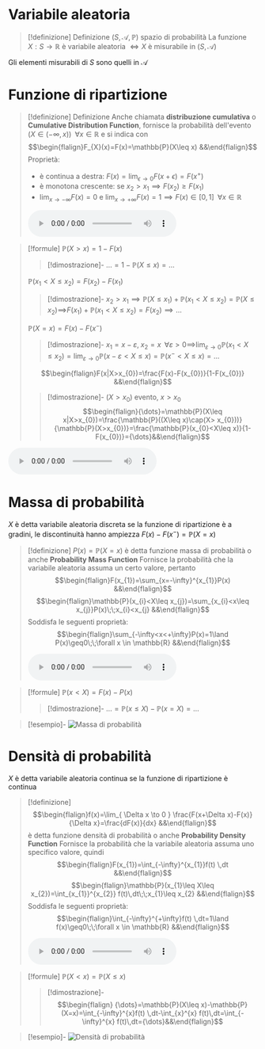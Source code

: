# Variabile aleatoria
> [!definizione] Definizione
$(S,\mathcal{A},\mathbb{P})$ spazio di probabilità
La funzione $X:S\to \mathbb{R}$ è variabile aleatoria $\iff X$ è misurabile in $(S,\mathcal{A})$

Gli elementi misurabili di $S$ sono quelli in $\mathcal{A}$

# Funzione di ripartizione
> [!definizione] Definizione
> Anche chiamata **distribuzione cumulativa** o **Cumulative Distribution Function**, fornisce la probabilità dell'evento $(X\in(-\infty,x))\;\;\forall x \in \mathbb{R}$
> e si indica con
> $$\begin{flalign}F_{X}(x)=F(x)=\mathbb{P}(X\leq x) &&\end{flalign}$$
> Proprietà:
> - è continua a destra: $F(x)=\lim_{ \epsilon \to 0 }F(x+\epsilon)=F(x^{+})$
> - è monotona crescente: se $x_{2}>x_{1}\implies F(x_{2})\geq F(x_{1})$
> - $\lim_{ x \to -\infty }F(x)=0$ e $\lim_{ x \to +\infty }F(x)=1\implies F(x)\in[0,1] \;\;\forall x \in \mathbb{R}$
> 
> <audio controls src="audio/variabili_aleatorie/funzione_di_ripartizione_definizione.mp3"></audio>

> [!formule]
> $\mathbb{P}(X>x)=1-F(x)$
> > [!dimostrazione]-
> > ${\dots}=1-\mathbb{P}(X\leq x)={\dots}$
> 
> $\mathbb{P}(x_{1}<X\leq x_{2})=F(x_{2})-F(x_{1})$
> > [!dimostrazione]-
> $x_{2}>x_{1}\implies \mathbb{P}(X\leq x_{1})+\mathbb{P}(x_{1}<X\leq x_{2})=\mathbb{P}(X\leq x_{2})\implies$$F(x_{1})+\mathbb{P}(x_{1}< X\leq x_{2})=F(x_{2})\implies\dots$
> <div class="page-break" style="page-break-before: always;"></div>
> 
> $\mathbb{P}(X=x)=F(x)-F(x^{-})$
> > [!dimostrazione]-
> > $x_{1}=x-\varepsilon,\;x_{2}=x\;\;\forall\varepsilon>0\implies$$\lim_{ \varepsilon \to 0 }\mathbb{P}(x_{1}<X\leq x_{2})=\lim_{ \varepsilon \to 0 }\mathbb{P}(x-\varepsilon<X\leq x)=\mathbb{P}(x^{-}<X\leq x)={\dots}$
> 
> $$\begin{flalign}F(x|X>x_{0})=\frac{F(x)-F(x_{0})}{1-F(x_{0})} &&\end{flalign}$$
> > [!dimostrazione]-
> > $(X>x_{0})$ evento, $x>x_{0}$$$\begin{flalign}{\dots}=\mathbb{P}(X\leq x|X>x_{0})=\frac{\mathbb{P}((X\leq x)\cap(X> x_{0}))}{\mathbb{P}(X>x_{0})}=\frac{\mathbb{P}(x_{0}<X\leq x)}{1-F(x_{0})}={\dots}&&\end{flalign}$$

<audio controls src="audio/variabili_aleatorie/intro.mp3"></audio>

# Massa di probabilità
$X$ è detta variabile aleatoria discreta se la funzione di ripartizione è a gradini, le discontinuità hanno ampiezza $F(x)-F(x^{-})=\mathbb{P}(X=x)$

> [!definizione]
> $P(x)=\mathbb{P}(X=x)$ è detta funzione massa di probabilità o anche **Probability Mass Function**
> Fornisce la probabilità che la variabile aleatoria assuma un certo valore, pertanto
> $$\begin{flalign}F(x_{1})=\sum_{x=-\infty}^{x_{1}}P(x)  &&\end{flalign}$$
> $$\begin{flalign}\mathbb{P}(x_{i}<X\leq x_{j})=\sum_{x_{i}<x\leq x_{j}}P(x)\;\;x_{i}<x_{j}  &&\end{flalign}$$
> Soddisfa le seguenti proprietà:
> $$\begin{flalign}\sum_{-\infty<x<+\infty}P(x)=1\land P(x)\geq0\;\;\forall x \in \mathbb{R}  &&\end{flalign}$$
> 
> <audio controls src="audio/variabili_aleatorie/funzione_di_massa.mp3"></audio>
<div class="page-break" style="page-break-before: always;"></div>

> [!formule]
> $\mathbb{P}(x<X)=F(x)-P(x)$
> > [!dimostrazione]-
> > ${\dots}=\mathbb{P}(x\leq X)-\mathbb{P}(x=X)={\dots}$

> [!esempio]-
> ![Massa di probabilità](Esempi.md#Massa%20di%20probabilità)
<div class="page-break" style="page-break-before: always;"></div>

# Densità di probabilità
$X$ è detta variabile aleatoria continua se la funzione di ripartizione è continua

> [!definizione]
> $$\begin{flalign}f(x)=\lim_{ \Delta x \to 0 } \frac{F(x+\Delta x)-F(x)}{\Delta x}=\frac{dF(x)}{dx}  &&\end{flalign}$$
> è detta funzione densità di probabilità o anche **Probability Density Function**
> Fornisce la probabilità che la variabile aleatoria assuma uno specifico valore, quindi
> $$\begin{flalign}F(x_{1})=\int_{-\infty}^{x_{1}}f(t) \,dt &&\end{flalign}$$
> $$\begin{flalign}\mathbb{P}(x_{1}\leq X\leq x_{2})=\int_{x_{1}}^{x_{2}} f(t)\,dt\;\;x_{1}\leq x_{2} &&\end{flalign}$$
> Soddisfa le seguenti proprietà:
$$\begin{flalign}\int_{-\infty}^{+\infty}f(t) \,dt=1\land f(x)\geq0\;\;\forall x \in \mathbb{R} &&\end{flalign}$$
> 
> <audio controls src="audio/variabili_aleatorie/funzione_di_densità.mp3"></audio>

> [!formule]
> $\mathbb{P}(X< x)=\mathbb{P}(X\leq x)$
> > [!dimostrazione]-
> > $$\begin{flalign} {\dots}=\mathbb{P}(X\leq x)-\mathbb{P}(X=x)=\int_{-\infty}^{x}f(t) \,dt-\int_{x}^{x} f(t)\,dt=\int_{-\infty}^{x} f(t)\,dt={\dots}&&\end{flalign}$$
<div class="page-break" style="page-break-before: always;"></div>

> [!esempio]-
> ![Densità di probabilità](Esempi.md#Densità%20di%20probabilità)
